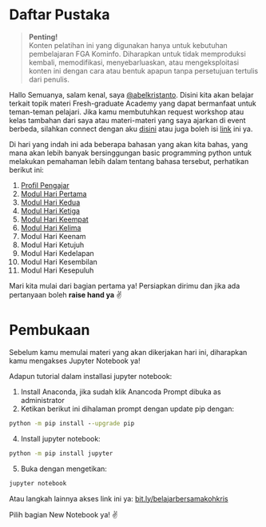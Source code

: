 <h1>Daftar Pustaka</h1>
<!--Penulisan @abelkristanto-->

>**Penting!**</br>Konten pelatihan ini yang digunakan hanya untuk kebutuhan pembelajaran FGA Kominfo. Diharapkan untuk tidak memproduksi kembali, memodifikasi, menyebarluaskan, atau mengeksploitasi konten ini dengan cara atau bentuk apapun tanpa persetujuan tertulis dari penulis.

Hallo Semuanya, salam kenal, saya [@abelkristanto](https://www.instagram.com/abelkristanto/). Disini kita akan belajar terkait topik materi Fresh-graduate Academy yang dapat bermanfaat untuk teman-teman pelajari. Jika kamu membutuhkan request workshop atau kelas tambahan dari saya atau materi-materi yang saya ajarkan di event berbeda, silahkan connect dengan aku [disini](https://www.linkedin.com/in/abelkristanto/) atau juga boleh isi [link](https://forms.office.com/r/sTTzA65YGw) ini ya.
<p>Di hari yang indah ini ada beberapa bahasan yang akan kita bahas, yang mana akan lebih banyak bersinggungan basic programming python untuk melakukan pemahaman lebih dalam tentang bahasa tersebut, perhatikan berikut ini:</p>

1. [Profil Pengajar](https://id.linkedin.com/in/abelkristanto/)
2. [Modul Hari Pertama](https://github.com/AbelKristanto/kominfofgabatch2/blob/main/day1/README.md)
3. [Modul Hari Kedua](https://github.com/AbelKristanto/kominfofgabatch2/blob/main/day2/README.md)
4. [Modul Hari Ketiga](https://github.com/AbelKristanto/kominfofgabatch2/blob/main/day3/README.md)
5. [Modul Hari Keempat](https://github.com/AbelKristanto/kominfofgabatch2/blob/main/day-4/readme.MD)
6. [Modul Hari Kelima](https://github.com/AbelKristanto/kominfofgabatch2/blob/main/day-5/readme.MD)
7. Modul Hari Keenam
8. Modul Hari Ketujuh
9. Modul Hari Kedelapan
10. Modul Hari Kesembilan
11. Modul Hari Kesepuluh

<p>Mari kita mulai dari bagian pertama ya! Persiapkan dirimu dan jika ada pertanyaan boleh <b>raise hand ya</b> &#9996</p>

<h1>Pembukaan</h1>

Sebelum kamu memulai materi yang akan dikerjakan hari ini, diharapkan kamu mengakses Jupyter Notebook ya! 

<i class="fas fa-spinner fa-spin"></i>

Adapun tutorial dalam installasi jupyter notebook:

1. Install Anaconda, jika sudah klik Anancoda Prompt dibuka as administrator
2. Ketikan berikut ini dihalaman prompt dengan update pip dengan: 

```cmd
python -m pip install --upgrade pip
```

4. Install jupyter notebook: 

```cmd
python -m pip install jupyter
```

5. Buka dengan mengetikan: 

```cmd
jupyter notebook
```

Atau langkah lainnya akses link ini ya: [bit.ly/belajarbersamakohkris](bit.ly/belajarbersamakohkris) 
<p>Pilih bagian New Notebook ya! &#9996</p>


